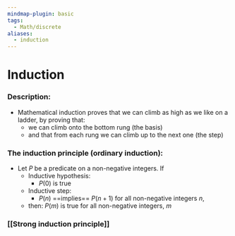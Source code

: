 ```yaml
---
mindmap-plugin: basic
tags:
  - Math/discrete
aliases:
  - induction
---
```

# Induction
### Description:
- Mathematical induction proves that we can climb as high as we like on a ladder, by proving that: 
	- we can climb onto the bottom rung (the basis) 
	- and that from each rung we can climb up to the next one (the step)
### The induction principle (ordinary induction):
- Let $P$ be a predicate on a non-negative integers. If
	- Inductive hypothesis:
		- $P(0)$ is true
	- Inductive step:
		- $P(n)$ ==implies== $P(n+1)$ for all non-negative integers $n$, 
	- then: $P(m)$ is true for all non-negative integers, $m$
### [[Strong induction principle]]
